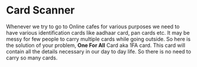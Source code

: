 # Card Scanner

Whenever we try to go to Online cafes for various purposes we need to have various identification cards like aadhaar card, pan cards etc. It may be messy for few people to carry multiple cards while going outside. So here is the solution of your problem, **One For All** Card aka 1FA card. This card will contain all the details necessary in our day to day life. So there is no need to carry so many cards.
